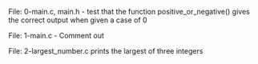 File: 0-main.c, main.h - test that the function positive_or_negative() gives the correct output when given a case of 0


File: 1-main.c - Comment out


File: 2-largest_number.c prints the largest of three integers


